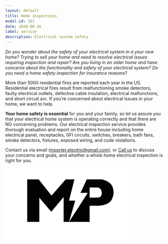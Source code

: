 ```yaml
---
layout: default
title: Home inspections
modal-id: 101
date: 2020-08-26
label: service
description: Electrical system safety
---
```


_Do you wonder about the safety of your electrical system in a your new home?_
_Trying to sell your home and need to resolve electrical issues requiring inspection and repair?_
_Are you living in an older home and have concerns about the functionality and safety of your electrical system?_
_Do you need a home safety inspection for insurance reasons?_

More than 5000 residential fires are reported each year in the US. Residential electrical fires result from malfunctioning smoke detectors, faulty electrical outlets, defective cable insulation, electrical malfunctions, and short circuit arc. If you're concerned about electrical issues in your home, we want to help.

**Your home safety is essential** for you and your family, so let us assure you that your electrical home system is operating correctly and that there are NO concerning problems. Our electrical inspection service provides thorough evaluation and report on the entire house including home electrical panel, receptacles, GFI circuits, switches, breakers, bath fans, smoke detectors, fixtures, exposed wiring, and code violations.

Contact us via email (mporter.electric@gmail.com), or [Call us](tel:+14046677970) to discuss your concerns and goals, and whether a whole home electrical inspection is right for you.

![image](/img/mp-black-small.svg "something")
